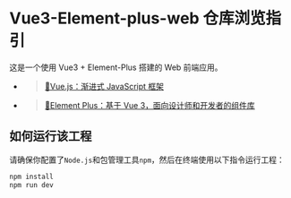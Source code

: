 # Vue3-Element-plus-web 仓库浏览指引
这是一个使用 Vue3 + Element-Plus 搭建的 Web 前端应用。
 - > [🍏Vue.js：渐进式 JavaScript 框架](https://cn.vuejs.org/)
 - >[🍎Element Plus：基于 Vue 3，面向设计师和开发者的组件库](https://element-plus.org/zh-CN/)

## 如何运行该工程
请确保你配置了`Node.js`和包管理工具`npm`，然后在终端使用以下指令运行工程：
```sh
npm install
npm run dev
```
